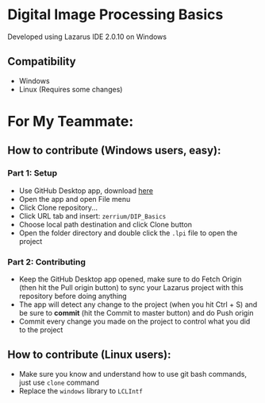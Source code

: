 # Digital Image Processing Basics
Developed using Lazarus IDE 2.0.10 on Windows

## Compatibility
* Windows
* Linux (Requires some changes)


# For My Teammate:
## How to contribute (Windows users, easy):
### Part 1: Setup
* Use GitHub Desktop app, download [here](https://desktop.github.com/)
* Open the app and open File menu
* Click Clone repository...
* Click URL tab and insert: ```zerrium/DIP_Basics```
* Choose local path destination and click Clone button
* Open the folder directory and double click the ```.lpi``` file to open the project
### Part 2: Contributing
* Keep the GitHub Desktop app opened, make sure to do Fetch Origin (then hit the Pull origin button) to sync your Lazarus project with this repository before doing anything
* The app will detect any change to the project (when you hit Ctrl + S) and be sure to <b>commit</b> (hit the Commit to master button) and do Push origin
* Commit every change you made on the project to control what you did to the project

## How to contribute (Linux users):
* Make sure you know and understand how to use git bash commands, just use ```clone``` command
* Replace the ```windows``` library to ```LCLIntf```
